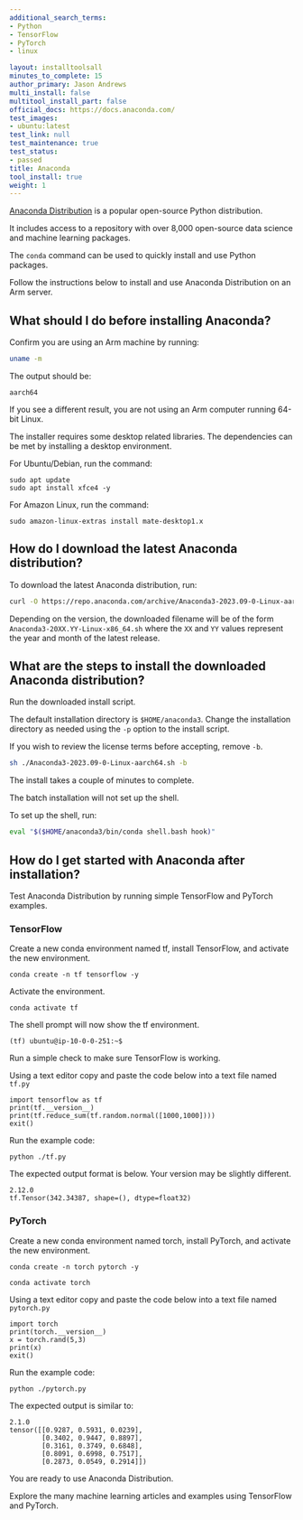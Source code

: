 ```yaml
---
additional_search_terms:
- Python
- TensorFlow
- PyTorch
- linux

layout: installtoolsall
minutes_to_complete: 15
author_primary: Jason Andrews
multi_install: false
multitool_install_part: false
official_docs: https://docs.anaconda.com/
test_images:
- ubuntu:latest
test_link: null
test_maintenance: true
test_status:
- passed
title: Anaconda
tool_install: true
weight: 1
---
```


[Anaconda Distribution](https://www.anaconda.com/products/distribution) is a popular open-source Python distribution.

It includes access to a repository with over 8,000 open-source data science and machine learning packages.

The `conda` command can be used to quickly install and use Python packages.

Follow the instructions below to install and use Anaconda Distribution on an Arm server.

## What should I do before installing Anaconda?

Confirm you are using an Arm machine by running:

```bash
uname -m
```

The output should be:

```output
aarch64
```

If you see a different result, you are not using an Arm computer running 64-bit Linux.

The installer requires some desktop related libraries. The dependencies can be met by installing a desktop environment.

For Ubuntu/Debian, run the command:

```console
sudo apt update
sudo apt install xfce4 -y
```

For Amazon Linux, run the command:

```console
sudo amazon-linux-extras install mate-desktop1.x
```

## How do I download the latest Anaconda distribution?

To download the latest Anaconda distribution, run:

```bash
curl -O https://repo.anaconda.com/archive/Anaconda3-2023.09-0-Linux-aarch64.sh
```

Depending on the version, the downloaded filename will be of the form `Anaconda3-20XX.YY-Linux-x86_64.sh` where the `XX` and `YY` values represent the year and month of the latest release.

## What are the steps to install the downloaded Anaconda distribution?

Run the downloaded install script.

The default installation directory is `$HOME/anaconda3`. Change the installation directory as needed using the `-p` option to the install script.

If you wish to review the license terms before accepting, remove `-b`.

```bash
sh ./Anaconda3-2023.09-0-Linux-aarch64.sh -b
```

The install takes a couple of minutes to complete.

The batch installation will not set up the shell.

To set up the shell, run:

```bash
eval "$($HOME/anaconda3/bin/conda shell.bash hook)"
```

## How do I get started with Anaconda after installation?

Test Anaconda Distribution by running simple TensorFlow and PyTorch examples.

### TensorFlow

Create a new conda environment named tf, install TensorFlow, and activate the new environment.

```console
conda create -n tf tensorflow -y
```

Activate the environment.

```console
conda activate tf
```

The shell prompt will now show the tf environment.

```output
(tf) ubuntu@ip-10-0-0-251:~$
```

Run a simple check to make sure TensorFlow is working.

Using a text editor copy and paste the code below into a text file named `tf.py`

```console
import tensorflow as tf
print(tf.__version__)
print(tf.reduce_sum(tf.random.normal([1000,1000])))
exit()
```

Run the example code:

```console
python ./tf.py
```

The expected output format is below. Your version may be slightly different.

```output
2.12.0
tf.Tensor(342.34387, shape=(), dtype=float32)
```

### PyTorch

Create a new conda environment named torch, install PyTorch, and activate the new environment.

```console
conda create -n torch pytorch -y
```

```console
conda activate torch
```

Using a text editor copy and paste the code below into a text file named `pytorch.py`

```console
import torch
print(torch.__version__)
x = torch.rand(5,3)
print(x)
exit()
```

Run the example code:

```console
python ./pytorch.py
```

The expected output is similar to:

```output
2.1.0
tensor([[0.9287, 0.5931, 0.0239],
        [0.3402, 0.9447, 0.8897],
        [0.3161, 0.3749, 0.6848],
        [0.8091, 0.6998, 0.7517],
        [0.2873, 0.0549, 0.2914]])
```


You are ready to use Anaconda Distribution.

Explore the many machine learning articles and examples using TensorFlow and PyTorch.
